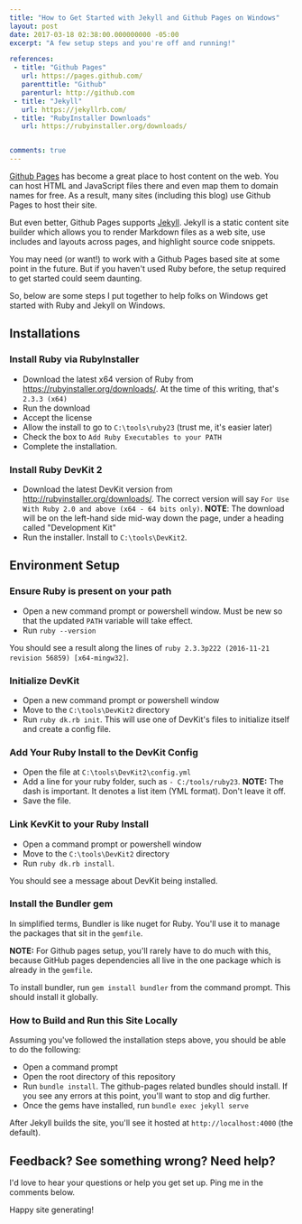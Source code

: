```yaml
---
title: "How to Get Started with Jekyll and Github Pages on Windows"
layout: post
date: 2017-03-18 02:38:00.000000000 -05:00
excerpt: "A few setup steps and you're off and running!"

references:
 - title: "Github Pages"
   url: https://pages.github.com/
   parenttitle: "Github"
   parenturl: http://github.com
 - title: "Jekyll"
   url: https://jekyllrb.com/
 - title: "RubyInstaller Downloads"
   url: https://rubyinstaller.org/downloads/


comments: true
---
```


[Github Pages](https://pages.github.com/) has become a great place to host content on the web. You can host HTML and JavaScript files there and even map them to domain names for free. As a result, many sites (including this blog) use Github Pages to host their site.

But even better, Github Pages supports [Jekyll](https://jekyllrb.com/). Jekyll is a static content site builder which allows you to render Markdown files as a web site, use includes and layouts across pages, and highlight source code snippets.

You may need (or want!) to work with a Github Pages based site at some point in the future. But if you haven't used Ruby before, the setup required to get started could seem daunting.

So, below are some steps I put together to help folks on Windows get started with Ruby and Jekyll on Windows.

## Installations

### Install Ruby via RubyInstaller
* Download the latest x64 version of Ruby from <https://rubyinstaller.org/downloads/>. At the time of this writing, that's `2.3.3 (x64)`
* Run the download
* Accept the license
* Allow the install to go to `C:\tools\ruby23` (trust me, it's easier later)
* Check the box to `Add Ruby Executables to your PATH`
* Complete the installation.

### Install Ruby DevKit 2
* Download the latest DevKit version from <http://rubyinstaller.org/downloads/>. The correct version will say `For Use With Ruby 2.0 and above (x64 - 64 bits only)`. **NOTE**: The download will be on the left-hand side mid-way down the page, under a heading called "Development Kit"
* Run the installer. Install to `C:\tools\DevKit2`.

## Environment Setup

### Ensure Ruby is present on your path
* Open a new command prompt or powershell window. Must be new so that the updated `PATH` variable will take effect.
* Run `ruby --version`

You should see a result along the lines of `ruby 2.3.3p222 (2016-11-21 revision 56859) [x64-mingw32]`.

### Initialize DevKit
* Open a new command prompt or powershell window
* Move to the `C:\tools\DevKit2` directory
* Run `ruby dk.rb init`. This will use one of DevKit's files to initialize itself and create a config file.

### Add Your Ruby Install to the DevKit Config

* Open the file at `C:\tools\DevKit2\config.yml`
* Add a line for your ruby folder, such as `- C:/tools/ruby23`. **NOTE:** The dash is important. It denotes a list item (YML format). Don't leave it off.
* Save the file.

### Link KevKit to your Ruby Install
* Open a command prompt or powershell window
* Move to the `C:\tools\DevKit2` directory
* Run `ruby dk.rb install`.

You should see a message about DevKit being installed.

### Install the Bundler gem
In simplified terms, Bundler is like nuget for Ruby. You'll use it to manage the packages that sit in the `gemfile`.

**NOTE:** For Github pages setup, you'll rarely have to do much with this, because GitHub pages dependencies all live in the one package which is already in the `gemfile`.

To install bundler, run `gem install bundler` from the command prompt. This should install it globally.

### How to Build and Run this Site Locally
Assuming you've followed the installation steps above, you should be able to do the following:

* Open a command prompt
* Open the root directory of this repository
* Run `bundle install`. The github-pages related bundles should install. If you see any errors at this point, you'll want to stop and dig further.
* Once the gems have installed, run `bundle exec jekyll serve`

After Jekyll builds the site, you'll see it hosted at `http://localhost:4000` (the default).

## Feedback? See something wrong? Need help?
I'd love to hear your questions or help you get set up. Ping me in the comments below.

Happy site generating!